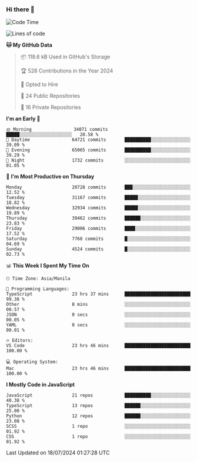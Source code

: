 ### Hi there 👋

<!--START_SECTION:waka-->
![Code Time](http://img.shields.io/badge/Code%20Time-869%20hrs%2027%20mins-blue)

![Lines of code](https://img.shields.io/badge/From%20Hello%20World%20I%27ve%20Written-65.5%20million%20lines%20of%20code-blue)

**🐱 My GitHub Data** 

> 📦 118.6 kB Used in GitHub's Storage 
 > 
> 🏆 528 Contributions in the Year 2024
 > 
> 💼 Opted to Hire
 > 
> 📜 24 Public Repositories 
 > 
> 🔑 16 Private Repositories 
 > 
**I'm an Early 🐤** 

```text
🌞 Morning                34071 commits       █████░░░░░░░░░░░░░░░░░░░░   20.58 % 
🌆 Daytime                64721 commits       ██████████░░░░░░░░░░░░░░░   39.09 % 
🌃 Evening                65065 commits       ██████████░░░░░░░░░░░░░░░   39.29 % 
🌙 Night                  1732 commits        ░░░░░░░░░░░░░░░░░░░░░░░░░   01.05 % 
```
📅 **I'm Most Productive on Thursday** 

```text
Monday                   20728 commits       ███░░░░░░░░░░░░░░░░░░░░░░   12.52 % 
Tuesday                  31167 commits       █████░░░░░░░░░░░░░░░░░░░░   18.82 % 
Wednesday                32934 commits       █████░░░░░░░░░░░░░░░░░░░░   19.89 % 
Thursday                 39462 commits       ██████░░░░░░░░░░░░░░░░░░░   23.83 % 
Friday                   29006 commits       ████░░░░░░░░░░░░░░░░░░░░░   17.52 % 
Saturday                 7768 commits        █░░░░░░░░░░░░░░░░░░░░░░░░   04.69 % 
Sunday                   4524 commits        █░░░░░░░░░░░░░░░░░░░░░░░░   02.73 % 
```


📊 **This Week I Spent My Time On** 

```text
🕑︎ Time Zone: Asia/Manila

💬 Programming Languages: 
TypeScript               23 hrs 37 mins      █████████████████████████   99.38 % 
Other                    8 mins              ░░░░░░░░░░░░░░░░░░░░░░░░░   00.57 % 
JSON                     0 secs              ░░░░░░░░░░░░░░░░░░░░░░░░░   00.05 % 
YAML                     0 secs              ░░░░░░░░░░░░░░░░░░░░░░░░░   00.01 % 

🔥 Editors: 
VS Code                  23 hrs 46 mins      █████████████████████████   100.00 % 

💻 Operating System: 
Mac                      23 hrs 46 mins      █████████████████████████   100.00 % 
```

**I Mostly Code in JavaScript** 

```text
JavaScript               21 repos            ██████████░░░░░░░░░░░░░░░   40.38 % 
TypeScript               13 repos            ██████░░░░░░░░░░░░░░░░░░░   25.00 % 
Python                   12 repos            ██████░░░░░░░░░░░░░░░░░░░   23.08 % 
SCSS                     1 repo              ░░░░░░░░░░░░░░░░░░░░░░░░░   01.92 % 
CSS                      1 repo              ░░░░░░░░░░░░░░░░░░░░░░░░░   01.92 % 
```




 Last Updated on 18/07/2024 01:27:28 UTC
<!--END_SECTION:waka-->
